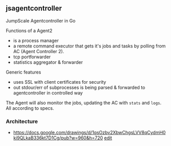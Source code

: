 ## jsagentcontroller

JumpScale Agentcontroller in Go

Functions of a Agent2
- is a process manager
- a remote command executor that gets it's jobs and tasks by polling from AC (Agent Controller 2).
- tcp portforwarder
- statistics aggregator & forwarder

Generic features
- uses SSL with client certificates for security
- out stdour/err of subprocesses is being parsed & forwarded to agentcontroller in controlled way

The Agent will also monitor the jobs, updating the AC with `stats` and `logs`. All according to specs. 


### Architecture

- https://docs.google.com/drawings/d/1qsOzbv2XbwChgsLVV8qCydmH0ki9QLkaB336kt7D1Cg/pub?w=960&h=720
[edit](https://docs.google.com/drawings/d/1qsOzbv2XbwChgsLVV8qCydmH0ki9QLkaB336kt7D1Cg/edit)
